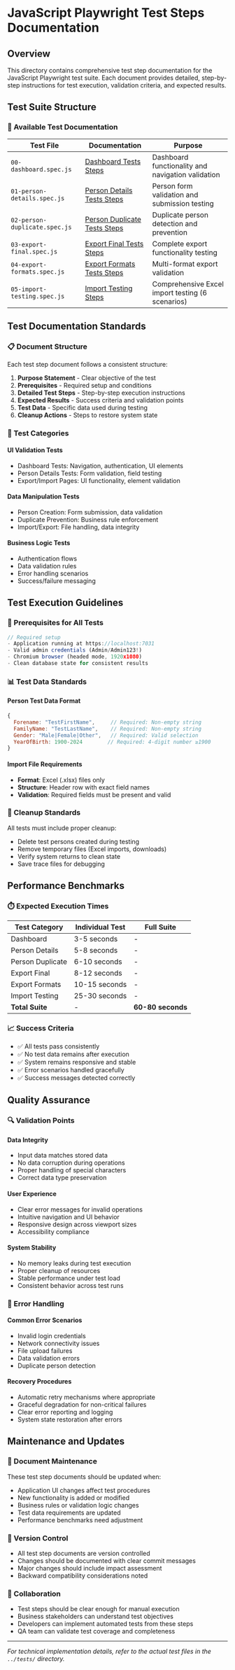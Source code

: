 # JavaScript Playwright Test Steps Documentation

## Overview

This directory contains comprehensive test step documentation for the JavaScript Playwright test suite. Each document provides detailed, step-by-step instructions for test execution, validation criteria, and expected results.

## Test Suite Structure

### 🧪 Available Test Documentation

| Test File | Documentation | Purpose |
|-----------|---------------|---------|
| `00-dashboard.spec.js` | [Dashboard Tests Steps](./00-Dashboard_Tests_Steps.md) | Dashboard functionality and navigation validation |
| `01-person-details.spec.js` | [Person Details Tests Steps](./01-Person_Details_Tests_Steps.md) | Person form validation and submission testing |
| `02-person-duplicate.spec.js` | [Person Duplicate Tests Steps](./02-Person_Duplicate_Tests_Steps.md) | Duplicate person detection and prevention |
| `03-export-final.spec.js` | [Export Final Tests Steps](./03-Export_Final_Tests_Steps.md) | Complete export functionality testing |
| `04-export-formats.spec.js` | [Export Formats Tests Steps](./04-Export_Formats_Tests_Steps.md) | Multi-format export validation |
| `05-import-testing.spec.js` | [Import Testing Steps](./05-Import_Testing_Steps.md) | Comprehensive Excel import testing (6 scenarios) |

## Test Documentation Standards

### 📋 Document Structure

Each test step document follows a consistent structure:

1. **Purpose Statement** - Clear objective of the test
2. **Prerequisites** - Required setup and conditions
3. **Detailed Test Steps** - Step-by-step execution instructions
4. **Expected Results** - Success criteria and validation points
5. **Test Data** - Specific data used during testing
6. **Cleanup Actions** - Steps to restore system state

### 🎯 Test Categories

#### **UI Validation Tests**
- Dashboard Tests: Navigation, authentication, UI elements
- Person Details Tests: Form validation, field testing
- Export/Import Pages: UI functionality, element validation

#### **Data Manipulation Tests**
- Person Creation: Form submission, data validation
- Duplicate Prevention: Business rule enforcement
- Import/Export: File handling, data integrity

#### **Business Logic Tests**
- Authentication flows
- Data validation rules
- Error handling scenarios
- Success/failure messaging

## Test Execution Guidelines

### 🔧 Prerequisites for All Tests

```javascript
// Required setup
- Application running at https://localhost:7031
- Valid admin credentials (Admin/Admin123!)
- Chromium browser (headed mode, 1920x1080)
- Clean database state for consistent results
```

### 📊 Test Data Standards

#### **Person Test Data Format**
```javascript
{
  Forename: "TestFirstName",     // Required: Non-empty string
  FamilyName: "TestLastName",    // Required: Non-empty string  
  Gender: "Male|Female|Other",   // Required: Valid selection
  YearOfBirth: 1900-2024        // Required: 4-digit number ≥1900
}
```

#### **Import File Requirements**
- **Format**: Excel (.xlsx) files only
- **Structure**: Header row with exact field names
- **Validation**: Required fields must be present and valid

### 🧹 Cleanup Standards

All tests must include proper cleanup:
- Delete test persons created during testing
- Remove temporary files (Excel imports, downloads)
- Verify system returns to clean state
- Save trace files for debugging

## Performance Benchmarks

### ⏱️ Expected Execution Times

| Test Category | Individual Test | Full Suite |
|---------------|-----------------|------------|
| Dashboard | 3-5 seconds | - |
| Person Details | 5-8 seconds | - |
| Person Duplicate | 6-10 seconds | - |
| Export Final | 8-12 seconds | - |
| Export Formats | 10-15 seconds | - |
| Import Testing | 25-30 seconds | - |
| **Total Suite** | - | **60-80 seconds** |

### 📈 Success Criteria

- ✅ All tests pass consistently
- ✅ No test data remains after execution
- ✅ System remains responsive and stable
- ✅ Error scenarios handled gracefully
- ✅ Success messages detected correctly

## Quality Assurance

### 🔍 Validation Points

#### **Data Integrity**
- Input data matches stored data
- No data corruption during operations
- Proper handling of special characters
- Correct data type preservation

#### **User Experience**
- Clear error messages for invalid operations
- Intuitive navigation and UI behavior
- Responsive design across viewport sizes
- Accessibility compliance

#### **System Stability**
- No memory leaks during test execution
- Proper cleanup of resources
- Stable performance under test load
- Consistent behavior across test runs

### 🚨 Error Handling

#### **Common Error Scenarios**
- Invalid login credentials
- Network connectivity issues  
- File upload failures
- Data validation errors
- Duplicate person detection

#### **Recovery Procedures**
- Automatic retry mechanisms where appropriate
- Graceful degradation for non-critical failures
- Clear error reporting and logging
- System state restoration after errors

## Maintenance and Updates

### 🔄 Document Maintenance

These test step documents should be updated when:
- Application UI changes affect test procedures
- New functionality is added or modified
- Business rules or validation logic changes
- Test data requirements are updated
- Performance benchmarks need adjustment

### 📝 Version Control

- All test step documents are version controlled
- Changes should be documented with clear commit messages
- Major changes should include impact assessment
- Backward compatibility considerations noted

### 🤝 Collaboration

- Test steps should be clear enough for manual execution
- Business stakeholders can understand test objectives
- Developers can implement automated tests from these steps
- QA team can validate test coverage and completeness

---

*For technical implementation details, refer to the actual test files in the `../tests/` directory.*